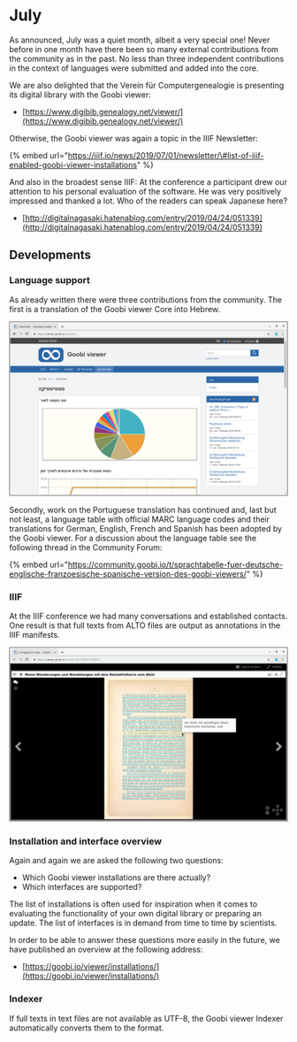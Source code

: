 # July

As announced, July was a quiet month, albeit a very special one! Never before in one month have there been so many external contributions from the community as in the past. No less than three independent contributions in the context of languages were submitted and added into the core. 

We are also delighted that the Verein für Computergenealogie is presenting its digital library with the Goobi viewer:

* [https://www.digibib.genealogy.net/viewer/](https://www.digibib.genealogy.net/viewer/) 

Otherwise, the Goobi viewer was again a topic in the IIIF Newsletter:

{% embed url="https://iiif.io/news/2019/07/01/newsletter/\#list-of-iiif-enabled-goobi-viewer-installations" %}

And also in the broadest sense IIIF: At the conference a participant drew our attention to his personal evaluation of the software. He was very positively impressed and thanked a lot. Who of the readers can speak Japanese here? 

* [http://digitalnagasaki.hatenablog.com/entry/2019/04/24/051339](http://digitalnagasaki.hatenablog.com/entry/2019/04/24/051339) 

## Developments

### Language support

As already written there were three contributions from the community. The first is a translation of the Goobi viewer Core into Hebrew.

![Goobi viewer interface with Hebrew translation](../.gitbook/assets/2019-07_hebrew_translation.png)

Secondly, work on the Portuguese translation has continued and, last but not least, a language table with official MARC language codes and their translations for German, English, French and Spanish has been adopted by the Goobi viewer. For a discussion about the language table see the following thread in the Community Forum:

{% embed url="https://community.goobi.io/t/sprachtabelle-fuer-deutsche-englische-franzoesische-spanische-version-des-goobi-viewers/" %}

### IIIF

At the IIIF conference we had many conversations and established contacts. One result is that full texts from ALTO files are output as annotations in the IIIF manifests.

![Full texts from ALTO documents are displayed in the Mirador as IIIF annotations.](../.gitbook/assets/2019-07_iiif_manifest_fulltext_annotations.png)

### Installation and interface overview 

Again and again we are asked the following two questions: 

* Which Goobi viewer installations are there actually? 
* Which interfaces are supported? 

The list of installations is often used for inspiration when it comes to evaluating the functionality of your own digital library or preparing an update. The list of interfaces is in demand from time to time by scientists.

 In order to be able to answer these questions more easily in the future, we have published an overview at the following address: 

* [https://goobi.io/viewer/installations/](https://goobi.io/viewer/installations/)

### Indexer

If full texts in text files are not available as UTF-8, the Goobi viewer Indexer automatically converts them to the format.

